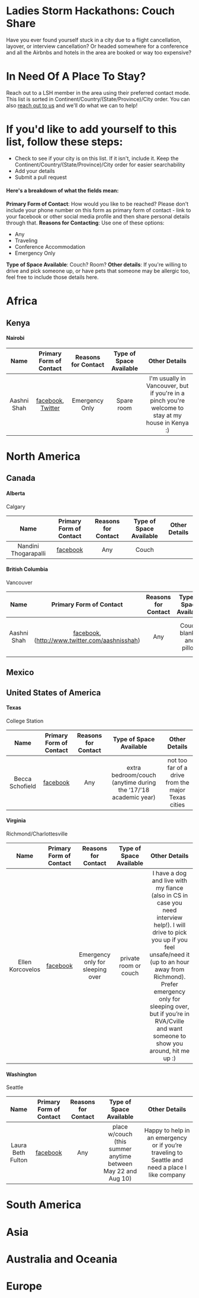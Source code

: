 # Ladies Storm Hackathons: Couch Share

Have you ever found yourself stuck in a city due to a flight cancellation, layover, or interview cancellation? Or headed somewhere for a conference and all the Airbnbs and hotels in the area are booked or way too expensive?

In Need Of A Place To Stay?
======
Reach out to a LSH member in the area using their preferred contact mode. This list is sorted in Continent/Country/(State/Province)/City order. You can also [reach out to us](https://www.facebook.com/groups/LadiesStormHackathons/) and we'll do what we can to help!

If you'd like to add yourself to this list, follow these steps:
=====
 - Check to see if your city is on this list. If it isn't, include it. Keep the Continent/Country/(State/Province)/City order for easier searchability
 - Add your details
 - Submit a pull request

#### Here's a breakdown of what the fields mean:
**Primary Form of Contact**: How would you like to be reached? Please don't include your phone number on this form as primary form of contact - link to your facebook or other social media profile and then share personal details through that.
**Reasons for Contacting**: Use one of these options:
 - Any
 - Traveling
 - Conference Accommodation
 - Emergency Only

**Type of Space Available**: Couch? Room? 
**Other details**: If you're willing to drive and pick someone up, or have pets that someone may be allergic too, feel free to include those details here.

Africa
====
## Kenya
#### Nairobi
|Name | Primary Form of Contact | Reasons for Contact | Type of Space Available | Other Details | 
| :----: | :------: | :--------: | :--------: | :---------: |
| Aashni Shah | [facebook](https://www.facebook.com/aashnisshah), [Twitter](http://www.twitter.com/aashnisshah) | Emergency Only | Spare room | I'm usually in Vancouver, but if you're in a pinch you're welcome to stay at my house in Kenya :) |

North America
====
## Canada
#### Alberta
Calgary

|Name | Primary Form of Contact | Reasons for Contact | Type of Space Available | Other Details | 
| :----: | :------: | :--------: | :--------: | :---------: |
| Nandini Thogarapalli | [facebook](https://www.facebook.com/nandini.thogarapalli) | Any | Couch | |

#### British Columbia
Vancouver

|Name | Primary Form of Contact | Reasons for Contact | Type of Space Available | Other Details | 
| :----: | :------: | :--------: | :--------: | :---------: |
| Aashni Shah | [facebook](https://www.facebook.com/aashnisshah), (http://www.twitter.com/aashnisshah) | Any | Couch, blanket and pillow | Downtown, and close to conference spaces |

## Mexico

## United States of America
#### Texas 
College Station

|Name | Primary Form of Contact | Reasons for Contact | Type of Space Available | Other Details | 
| :----: | :------: | :--------: | :--------: | :---------: |
| Becca Schofield | [facebook](https://www.facebook.com/becca.schofield.58) | Any | extra bedroom/couch (anytime during the ‘17/’18 academic year) | not too far of a drive from the major Texas cities |
#### Virginia
Richmond/Charlottesville

|Name | Primary Form of Contact | Reasons for Contact | Type of Space Available | Other Details | 
| :----: | :------: | :--------: | :--------: | :---------: |
| Ellen Korcovelos | [facebook](https://www.facebook.com/ellen.korcovelos) | Emergency only for sleeping over | private room or couch | I have a dog and live with my fiance (also in CS in case you need interview help!). I will drive to pick you up if you feel unsafe/need it (up to an hour away from Richmond). Prefer emergency only for sleeping over, but if you’re in RVA/Cville and want someone to show you around, hit me up :)  |
#### Washington
Seattle

|Name | Primary Form of Contact | Reasons for Contact | Type of Space Available | Other Details | 
| :----: | :------: | :--------: | :--------: | :---------: |
| Laura Beth Fulton | [facebook](https://www.facebook.com/laurabethfulton) | Any | place w/couch (this summer anytime between May 22 and Aug 10) |  Happy to help in an emergency or if you’re traveling to Seattle and need a place I like company  |


South America
====

Asia
====

Australia and Oceania
====

Europe
====
